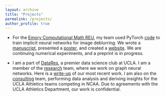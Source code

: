 ```yaml
---
layout: archive
title: "Projects"
permalink: /projects/
author_profile: true
---
```


<!-- {% if site.talkmap_link == true %}

<p style="text-decoration:underline;"><a href="/talkmap.html">See a map of all the places I've given a talk!</a></p>

{% endif %}

{% for post in site.talks reversed %}
  {% include archive-single-talk.html %}
{% endfor %}
 -->

 <!-- Projects
 ====== -->
 * For the [Emory Computational Math REU](http://www.math.emory.edu/site/cmds-reuret/summer2022/), my team used PyTorch
 [code](https://github.com/lliu58b/Jacobian-free-Backprop-Implicit-Networks) to train implicit neural networks for image deblurring.
 We wrote a [manuscript](https://drive.google.com/file/d/1pbrVO5L-czau5Pfb77WPNoQpbT5CrTK7/view?usp=sharing), 
 presented a [poster](https://drive.google.com/file/d/1Dc9T6hDFlWyob-A39Vw9cXmOqXXKgo5Z/view?usp=sharing), and created
 a [website](https://www.math.emory.edu/site/links/cmds-reuret/projects/2022-implicit/?syt=Ptcg). We are continuing numerical
 experiments, and a preprint is in progress.

 * I am a part of [DataRes](https://ucladatares.com/), a premier data science club at UCLA. 
 I am a member of the [research](https://ucladatares.com/research) team, where we work on graph neural networks. 
 Here is a [write-up](https://ucladatares.medium.com/deep-learning-on-graphs-integration-of-dgl-and-neo4j-dbms-for-social-analysis-321563eb900f)
 of our most recent work. I am also on the [consulting](https://ucladatares.com/consulting) team, 
 performing data analysis and deriving insights for the UCLA Athletics teams competing in NCAA. Due to agreements with the
 UCLA Athletics Department, our work is confidential.
 